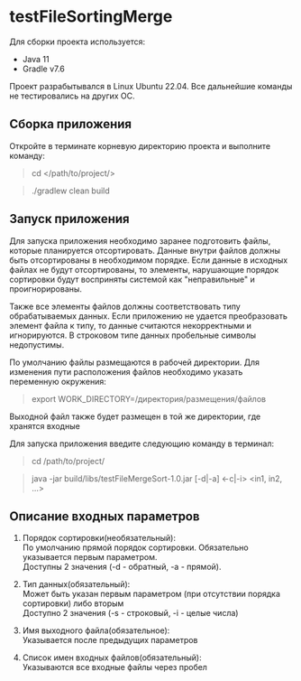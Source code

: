 # testFileSortingMerge
Для сборки проекта используется:
- Java 11
- Gradle v7.6

Проект разрабытывался в Linux Ubuntu 22.04. Все дальнейшие команды не тестировались на других ОС.

## Сборка приложения
Откройте в терминате корневую директорию проекта и выполните команду:
> cd </path/to/project/>

> ./gradlew clean build

## Запуск приложения
Для запуска приложения необходимо заранее подготовить файлы, которые планируется 
отсортировать. Данные внутри файлов должны быть отсортированы в необходимом порядке.
Если данные в исходных файлах не будут отсортированы, то элементы, нарушающие порядок
сортировки будут восприняты системой как "неправильные" и проигнорированы.

Также все элементы файлов должны соответствовать типу обрабатываемых данных. Если
приложению не удается преобразовать элемент файла к типу, то данные считаются некорректными и игнорируются.
В строковом типе данных пробельные символы недопустимы.

По умолчанию файлы размещаются в рабочей директории. 
Для изменения пути расположения файлов необходимо указать переменную окружения:
> export WORK_DIRECTORY=/директория/размещения/файлов

Выходной файл также будет размещен в той же директории, где хранятся входные

Для запуска приложения введите следующию команду в терминал:
> cd /path/to/project/

> java -jar build/libs/testFileMergeSort-1.0.jar [-d|-a] <-c|-i> <out> <in1, in2, ...>

## Описание входных параметров
1. Порядок сортировки(необязательный):<br>
По умолчанию прямой порядок сортировки. Обязательно указывается первым параметром.<br>
Доступны 2 значения (-d - обратный, -a - прямой).

2. Тип данных(обязательный):<br>
Может быть указан первым параметром (при отсутствии порядка сортировки) либо вторым<br>
Доступно 2 значения (-s - строковый, -i - целые числа)
3. Имя выходного файла(обязательное):<br>
Указывается после предыдущих параметров
4. Список имен входных файлов(обязательный):<br>
Указываются все входные файлы через пробел






